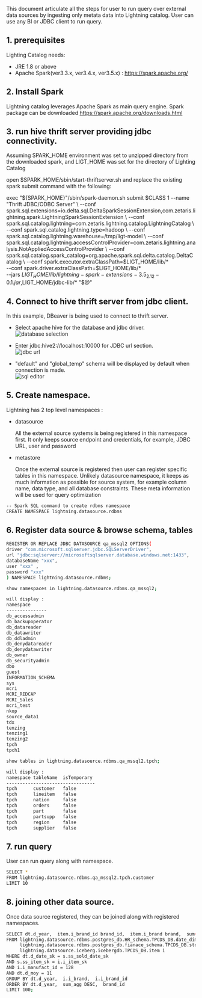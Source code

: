 <!--
Copyright 2023 ZETARIS Pty Ltd

Permission is hereby granted, free of charge, to any person obtaining a copy of this software and
associated documentation files (the "Software"), to deal in the Software without restriction,
including without limitation the rights to use, copy, modify, merge, publish, distribute, sublicense,
and/or sell copies of the Software, and to permit persons to whom the Software is furnished to do so,
subject to the following conditions:

The above copyright notice and this permission notice shall be included in all copies
or substantial portions of the Software.

THE SOFTWARE IS PROVIDED "AS IS", WITHOUT WARRANTY OF ANY KIND, EXPRESS OR IMPLIED,
INCLUDING BUT NOT LIMITED TO THE WARRANTIES OF MERCHANTABILITY, FITNESS FOR A PARTICULAR PURPOSE AND
NONINFRINGEMENT. IN NO EVENT SHALL THE AUTHORS OR COPYRIGHT HOLDERS BE LIABLE FOR ANY CLAIM,
DAMAGES OR OTHER LIABILITY, WHETHER IN AN ACTION OF CONTRACT, TORT OR OTHERWISE, ARISING FROM,
OUT OF OR IN CONNECTION WITH THE SOFTWARE OR THE USE OR OTHER DEALINGS IN THE SOFTWARE.
-->

This document articulate all the steps for user to run query over external data sources by ingesting only metata data into Lightning catalog.
User can use any BI or JDBC client to run query.

## 1. prerequisites
Lighting Catalog needs:  
* JRE 1.8 or above
* Apache Spark(ver3.3.x, ver3.4.x, ver3.5.x) : https://spark.apache.org/

## 2. Install Spark
Lightning catalog leverages Apache Spark as main query engine. Spark package can be downloaded https://spark.apache.org/downloads.html

## 3. run hive thrift server providing jdbc connectivity.
Assuming SPARK_HOME environment was set to unzipped directory from the downloaded spark, and LIGT_HOME was set for the directory of Lighting Catalog

open $SPARK_HOME/sbin/start-thriftserver.sh and replace the existing spark submit command with the following:

exec "${SPARK_HOME}"/sbin/spark-daemon.sh submit $CLASS 1 --name "Thrift JDBC/ODBC Server" \
--conf spark.sql.extensions=io.delta.sql.DeltaSparkSessionExtension,com.zetaris.lightning.spark.LightningSparkSessionExtension \
--conf spark.sql.catalog.lightning=com.zetaris.lightning.catalog.LightningCatalog \
--conf spark.sql.catalog.lightning.type=hadoop \
--conf spark.sql.catalog.lightning.warehouse=/tmp/ligt-model \
--conf spark.sql.catalog.lightning.accessControlProvider=com.zetaris.lightning.analysis.NotAppliedAccessControlProvider \
--conf spark.sql.catalog.spark_catalog=org.apache.spark.sql.delta.catalog.DeltaCatalog \
--conf spark.executor.extraClassPath=$LIGT_HOME/lib/* \
--conf spark.driver.extraClassPath=$LIGT_HOME/lib/* \
--jars $LIGT_HOME/lib/lightning-spark-extensions-3.5_2.12-0.1.jar,$LIGT_HOME/jdbc-lib/* "$@"

## 4. Connect to hive thrift server from jdbc client.
In this example, DBeaver is being used to connect to thrift server.

* Select apache hive for the database and jdbc driver.  
  ![database selection](https://drive.google.com/file/d/1gxiWqFRbvJB8_GLVeprx63J8RDqqscjN/view?usp=sharing)
  
* Enter jdbc:hive2://localhost:10000 for JDBC url section.  
  ![jdbc url](https://drive.google.com/file/d/1w_yNRHimV1ZhEZ1y21It-HKrKV2CoBCB/view?usp=sharing)
  
* "default" and "global_temp" schema will be displayed by default when connection is made.  
  ![sql editor](https://drive.google.com/file/d/1EgNW4jQHynTlXlgQkRYQqUhoKYbHW7cG/view?usp=sharing)
  
## 5. Create namespace.
Lightning has 2 top level namespaces :

* datasource

  All the external source systems is being registered in this namespace first.
  It only keeps source endpoint and credentials, for example, JDBC URL, user and password


* metastore

  Once the external source is registered then user can register specific tables in this namespace.
  Unlikely datasource namespace, it keeps as much information as possible for source system,
  for example column name, data type, and all database constraints. These meta information will be used for query optimization
  
```bash
-- Spark SQL command to create rdbms namespace
CREATE NAMESPACE lightning.datasource.rdbms 
```
## 6. Register data source & browse schema, tables

```bash
REGISTER OR REPLACE JDBC DATASOURCE qa_mssql2 OPTIONS(
driver "com.microsoft.sqlserver.jdbc.SQLServerDriver",
url "jdbc:sqlserver://microsoftsqlserver.database.windows.net:1433",
databaseName "xxx",
user "xxx" ,
password "xxx"
) NAMESPACE lightning.datasource.rdbms;

show namespaces in lightning.datasource.rdbms.qa_mssql2;

will display :
namespace
---------------
db_accessadmin
db_backupoperator
db_datareader
db_datawriter
db_ddladmin
db_denydatareader
db_denydatawriter
db_owner
db_securityadmin
dbo
guest
INFORMATION_SCHEMA
sys
mcri
MCRI_REDCAP
MCRI_Sales
mcri_test
nkop
source_data1
tdx
tenzing
tenzing1
tenzing2
tpch
tpch1

show tables in lightning.datasource.rdbms.qa_mssql2.tpch;

will display :
namespace tableName  isTemporary
--------------------------------- 
tpch	  customer	 false
tpch	  lineitem	 false
tpch	  nation	 false
tpch	  orders	 false
tpch	  part	     false
tpch	  partsupp	 false
tpch	  region	 false
tpch	  supplier	 false
```
## 7. run query
User can run query along with namespace.

```bash
SELECT *
FROM lightning.datasource.rdbms.qa_mssql2.tpch.customer
LIMIT 10
```

## 8. joining other data source.
Once data source registered, they can be joined along with registered namespaces.

```bash
SELECT dt.d_year,  item.i_brand_id brand_id,  item.i_brand brand,  sum(ss_ext_sales_price) sum_agg
FROM lightning.datasource.rdbms.postgres_db.HR_schema.TPCDS_DB.date_dim dt,
     lightning.datasource.rdbms.postgres_db.fianace_schema.TPCDS_DB.store_sales s,
     lightning.datasource.iceberg.icebergdb.TPCDS_DB.item i
WHERE dt.d_date_sk = s.ss_sold_date_sk
AND s.ss_item_sk = i.i_item_sk
AND i.i_manufact_id = 128
AND dt.d_moy = 11
GROUP BY dt.d_year,  i.i_brand,  i.i_brand_id
ORDER BY dt.d_year,  sum_agg DESC,  brand_id
LIMIT 100;
```